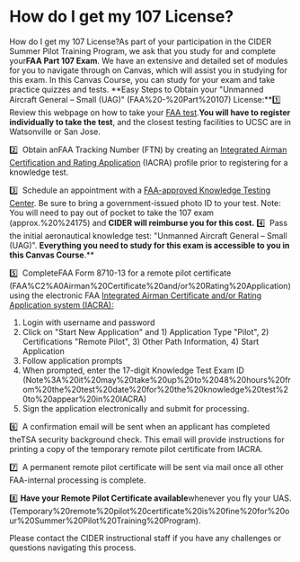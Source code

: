 # How do I get my 107 License?

How do I get my 107 License?As part of your participation in the CIDER Summer Pilot Training Program, we ask that you study for and complete your**FAA Part 107 Exam**. We have an extensive and detailed set of modules for you to navigate through on Canvas, which will assist you in studying for this exam. In this Canvas Course, you can study for your exam and take practice quizzes and tests. **Easy Steps to Obtain your "Unmanned Aircraft General – Small (UAG)" (FAA%20-%20Part%20107) License:**1️⃣  Review this webpage on how to take your [FAA test](https%3A//www.faa.gov/uas/commercial_operators/become_a_drone_pilot#ftp).**You will have to register individually to take the test**, and the closest testing facilities to UCSC are in Watsonville or San Jose.

2️⃣  Obtain anFAA Tracking Number (FTN) by creating an [Integrated Airman Certification and Rating Application](https%3A//iacra.faa.gov/IACRA/) (IACRA) profile prior to registering for a knowledge test.

3️⃣  Schedule an appointment with a [FAA-approved Knowledge Testing Center](https%3A//faa.psiexams.com/faa/login). Be sure to bring a government-issued photo ID to your test. Note: You will need to pay out of pocket to take the 107 exam (approx.%20%24175) and **CIDER will reimburse you for this cost.**
4️⃣  Pass the initial aeronautical knowledge test: "Unmanned Aircraft General – Small (UAG)". **Everything you need to study for this exam is accessible to you in this Canvas Course**.**

5️⃣  CompleteFAA Form 8710-13 for a remote pilot certificate (FAA%C2%A0Airman%20Certificate%20and/or%20Rating%20Application) using the electronic FAA [Integrated Airman Certificate and/or Rating Application system (IACRA):](https%3A//iacra.faa.gov/IACRA/)

1. Login with username and password
2. Click on "Start New Application" and 1) Application Type "Pilot", 2) Certifications "Remote Pilot", 3) Other Path Information, 4) Start Application
3. Follow application prompts
4. When prompted, enter the 17-digit Knowledge Test Exam ID (Note%3A%20it%20may%20take%20up%20to%2048%20hours%20from%20the%20test%20date%20for%20the%20knowledge%20test%20to%20appear%20in%20IACRA)
5. Sign the application electronically and submit for processing.

6️⃣  A confirmation email will be sent when an applicant has completed theTSA security background check. This email will provide instructions for printing a copy of the temporary remote pilot certificate from IACRA.

7️⃣  A permanent remote pilot certificate will be sent via mail once all other FAA-internal processing is complete.

8️⃣ **Have your Remote Pilot Certificate available**whenever you fly your UAS. (Temporary%20remote%20pilot%20certificate%20is%20fine%20for%20our%20Summer%20Pilot%20Training%20Program).

Please contact the CIDER instructional staff if you have any challenges or questions navigating this process.